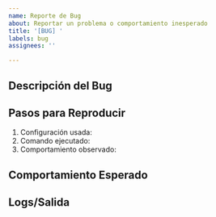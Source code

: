 ```yaml
---
name: Reporte de Bug
about: Reportar un problema o comportamiento inesperado
title: '[BUG] '
labels: bug
assignees: ''

---
```


## Descripción del Bug
<!-- Descripción clara y concisa del problema -->

## Pasos para Reproducir
1. Configuración usada:
2. Comando ejecutado:
3. Comportamiento observado:

## Comportamiento Esperado
<!-- Qué esperabas que pasara -->

## Logs/Salida
